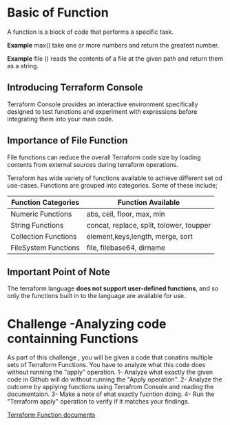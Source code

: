 # Basic of Function
A function is a block of code that performs a specific task.

**Example**
max() take one or more numbers and return the greatest number.

**Example**
file () reads the contents of a file at the given path and return them as a string.

## Introducing Terraform Console
Terraform Console provides an interactive environment specifically designed to test functions and experiment with expressions before integrating them into your main code.

## Importance of File Function
File functions can reduce the overall Terraform code size by loading contents from external sources during terraform operations.

Terraform has wide variety of functions available to achieve different set od use-cases.
Functions are grouped into categories. Some of these include;

| Function Categories| Function Available                        |
|--------------------|-------------------------------------------|
| Numeric Functions  |abs, ceil, floor, max, min                 |
| String Functions   |  concat, replace, split, tolower, toupper |
|Collection Functions| element,keys,length, merge, sort          |
|FileSystem Functions| file, filebase64, dirname                 |


## Important Point of Note
The terraform language **does not support user-defined functions**, and so only the functions built in to the language are available for use.

# Challenge -Analyzing code containning Functions
As part of this challenge , you will be given a code that conatins multiple sets of Terraform Functions.
You have to analyze what this code does without running the "apply" operation.
1- Analyze what exactly the given code in Github will do without running the "Apply operation".
2- Analyze the outcome by applying functions using Terrafrom Console and reading the documentaion.
3- Make a note of ehat exactly fucntion doing.
4- Run the "Terraform apply" operation to verify if it matches your findings.


[Terraform Function documents](https://developer.hashicorp.com/terraform/language/functions)
